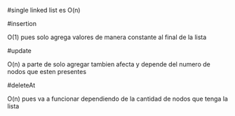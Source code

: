 #single linked list es O(n)

#insertion

O(1) pues solo agrega valores de manera constante al final de la lista

#update

O(n) a parte de solo agregar tambien afecta y depende del numero de nodos que esten presentes 

#deleteAt 

O(n) pues va a funcionar dependiendo de la cantidad de nodos que tenga la lista 
